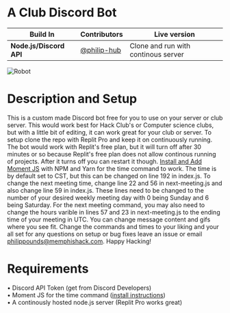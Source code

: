 # A Club Discord Bot
Build In | Contributors | Live version
--- | --- | ---
**Node.js/Discord API** | [@philip-hub](https://github.com/philip-hub) | Clone and run with continous server

![Robot](https://i.giphy.com/media/6VMn2qsqlSzJ0GZ5K9/giphy.webp)

# Description and Setup
This is a custom made Discord bot free for you to use on your server or club server. This would work best for Hack Club's or Computer science clubs, but with a little bit of editing, it can work great for your club or server. To setup clone the repo with Replit Pro and keep it on continuously running. The bot would work with Replit's free plan, but it will turn off after 30 minutes or so because Replit's free plan does not allow continous running of projects. After it turns off you can restart it though. [Install and Add Moment JS](https://momentjs.com) with NPM and Yarn for the time command to work. The time is by default set to CST, but this can be changed on line 192 in index.js. To change the next meeting time, change line 22 and 56 in next-meeting.js and also change line 59 in index.js. These lines need to be changed to the number of your desired weekly meeting day with 0 being Sunday and 6 being Saturday. For the next meeting command, you may also need to change the hours varible in lines 57 and 23 in next-meeting.js to the ending time of your meeting in UTC. You can change message content and gifs where you see fit. Change the commands and times to your liking and your all set for any questions on setup or bug fixes leave an issue or email philippounds@memphishack.com. Happy Hacking!

# Requirements
• Discord API Token (get from Discord Developers)<br>
• Moment JS for the time command ([install instructions](https://momentjs.com))<br>
• A continously hosted node.js server (Replit Pro works great)
